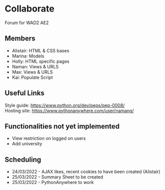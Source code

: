 # Collaborate
Forum for WAD2 AE2

## Members
- Alistair: HTML & CSS bases
- Marina: Models
- Holly: HTML specific pages
- Naman: Views & URLS
- Max: Views & URLS
- Kai: Populate Script

## Useful Links
Style guide: https://www.python.org/dev/peps/pep-0008/  
Hosting site: https://www.pythonanywhere.com/user/namang/

## Functionalities not yet implemented
- View restriction on logged on users
- Add university

## Scheduling
- 24/03/2022 - AJAX likes, recent cookies to have been created (Alistair)
- 25/03/2022 - Summary Sheet to be created
- 25/03/2022 - PythonAnywhere to work
